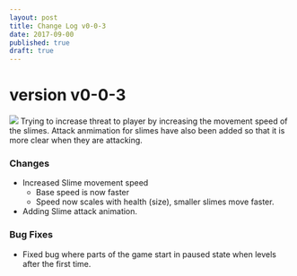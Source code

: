 ```yaml
---
layout: post
title: Change Log v0-0-3
date: 2017-09-00
published: true
draft: true
---
```


# version v0-0-3 
 
![](/assest/image/v0-0-3-warehouse-1.JPG)
Trying to increase threat to player by increasing the movement speed of the slimes. Attack anmimation for slimes have also been added so that it is more clear when they are attacking.

### Changes

* Increased Slime movement speed
    * Base speed is now faster
    * Speed now scales with health (size), smaller slimes move faster.
* Adding Slime attack animation.

### Bug Fixes

* Fixed bug where parts of the game start in paused state when levels after the first time.


